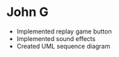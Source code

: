# John G
- Implemented replay game button
- Implemented sound effects
- Created UML sequence diagram 
